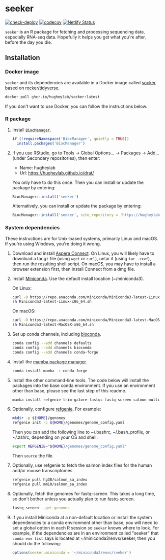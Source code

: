 # seeker

[![check-deploy](https://github.com/hugheylab/seeker/workflows/check-deploy/badge.svg)](https://github.com/hugheylab/seeker/actions)
[![codecov](https://codecov.io/gh/hugheylab/seeker/branch/master/graph/badge.svg)](https://codecov.io/gh/hugheylab/seeker)
[![Netlify Status](https://api.netlify.com/api/v1/badges/a3d002cf-ca5c-427f-9963-061d282b1d1b/deploy-status)](https://app.netlify.com/sites/hardcore-aryabhata-980673/deploys)

`seeker` is an R package for fetching and processing sequencing data, especially RNA-seq data. Hopefully it helps you get what you're after, before the day you die.

## Installation

### Docker image

`seeker` and its dependencies are available in a Docker image called [socker](https://github.com/hugheylab/socker), based on [rocker/tidyverse](https://github.com/rocker-org/rocker-versioned2).

```sh
docker pull ghcr.io/hugheylab/socker:latest
```

If you don't want to use Docker, you can follow the instructions below.

### R package

1. Install [`BiocManager`](https://cran.r-project.org/package=BiocManager).

    ```r
    if (!requireNamespace('BiocManager', quietly = TRUE))
      install.packages('BiocManager')
    ```

1. If you use RStudio, go to Tools → Global Options... → Packages → Add... (under Secondary repositories), then enter:

    - Name: hugheylab
    - Url: https://hugheylab.github.io/drat/

    You only have to do this once. Then you can install or update the package by entering:

    ```r
    BiocManager::install('seeker')
    ```

    Alternatively, you can install or update the package by entering:

    ```r
    BiocManager::install('seeker', site_repository = 'https://hugheylab.github.io/drat/')
    ```

### System dependencies

These instructions are for Unix-based systems, primarily Linux and macOS. If you're using Windows, you're doing it wrong.

1. Download and install [Aspera Connect](https://www.ibm.com/aspera/connect/). On Linux, you will likely have to download a tar.gz file (using `wget` or `curl`), untar it (using `tar -zxvf`), then run the resulting shell script. On macOS, you may have to install a browser extension first, then install Connect from a dmg file.

1. Install [Miniconda](https://conda.io/en/latest/miniconda.html). Use the default install location (~/miniconda3).
    
    On Linux:
    
    ```sh
    curl -O https://repo.anaconda.com/miniconda/Miniconda3-latest-Linux-x86_64.sh
    sh Miniconda3-latest-Linux-x86_64.sh
    ```

    On macOS:
    
    ```sh
    curl -O https://repo.anaconda.com/miniconda/Miniconda3-latest-MacOSX-x86_64.sh
    sh Miniconda3-latest-MacOSX-x86_64.sh
    ```

1. Set up conda channels, including [bioconda](https://bioconda.github.io/user/install.html).

    ```sh
    conda config --add channels defaults
    conda config --add channels bioconda
    conda config --add channels conda-forge
    ```

1. Install the [mamba package manager](https://github.com/mamba-org/mamba).

    ```sh
    conda install mamba -c conda-forge
    ```

1. Install the other command-line tools. The code below will install the packages into the base conda environment. If you use an environment other than base, please see the last step of this readme.

    ```sh
    mamba install refgenie trim-galore fastqc fastq-screen salmon multiqc
    ```

1. Optionally, configure [refgenie](http://refgenie.databio.org/en/latest/install). For example:

    ```sh
    mkdir -p ${HOME}/genomes
    refgenie init -c ${HOME}/genomes/genome_config.yaml
    ```
    
    Then you can add the following line to ~/.bashrc, ~/.bash_profile, or ~/.zshrc, depending on your OS and shell.
    
    ```sh
    export REFGENIE="${HOME}/genomes/genome_config.yaml"
    ```
    
    Then `source` the file.

1. Optionally, use refgenie to fetch the salmon index files for the human and/or mouse transcriptomes.

    ```sh
    refgenie pull hg38/salmon_sa_index
    refgenie pull mm10/salmon_sa_index
    ```

1. Optionally, fetch the genomes for fastq-screen. This takes a long time, so don't bother unless you actually plan to run fastq-screen.

    ```sh
    fastq_screen --get_genomes
    ```

1. If you install Miniconda at a non-default location or install the system dependencies to a conda environment other than base, you will need to set a global option in each R session so `seeker` knows where to look. For example, if the dependencies are in an environment called "seeker" that `conda env list` says is located at ~/miniconda3/envs/seeker, then you should do the following:

    ```r
    options(seeker.miniconda = '~/miniconda3/envs/seeker')
    ```
